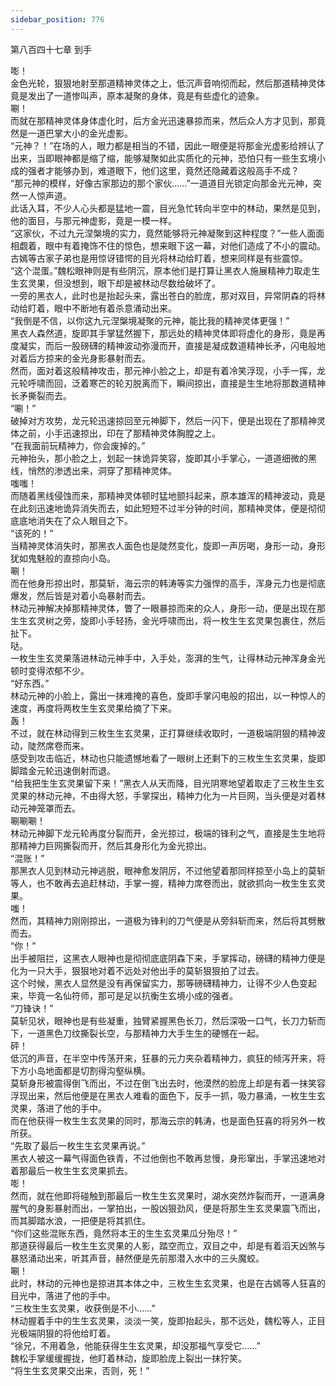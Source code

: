 ```yaml
---
sidebar_position: 776
---
```

 第八百四十七章 到手


嘭！  
金色光轮，狠狠地射至那道精神灵体之上，低沉声音响彻而起，然后那道精神灵体竟是发出了一道惨叫声，原本凝聚的身体，竟是有些虚化的迹象。  
唰！  
而就在那精神灵体身体虚化时，后方金光迅速暴掠而来，然后众人方才见到，那竟然是一道巴掌大小的金光虚影。  
“元神？！”在场的人，眼力都是相当的不错，因此一眼便是将那金光虚影给辨认了出来，当即眼神都是缩了缩，能够凝聚如此实质化的元神，恐怕只有一些生玄境小成的强者才能够办到，难道眼下，他们这里，竟然还隐藏着这般高手不成？  
“那元神的模样，好像古家那边的那个家伙……”一道道目光锁定向那金光元神，突然一人惊声道。  
此话入耳，不少人心头都是猛地一震，目光急忙转向半空中的林动，果然是见到，他的面目，与那元神虚影，竟是一模一样。  
“这家伙，不过九元涅槃境的实力，竟然能够将元神凝聚到这种程度？”一些人面面相觑着，眼中有着掩饰不住的惊色，想来眼下这一幕，对他们造成了不小的震动。  
古嫣等古家子弟也是用惊讶错愕的目光将林动给盯着，想来同样是有些震惊。  
“这个混蛋。”魏松眼神则是有些阴沉，原本他们是打算让黑衣人施展精神力取走生生玄灵果，但没想到，眼下却是被林动尽数给破坏了。  
一旁的黑衣人，此时也是抬起头来，露出苍白的脸庞，那对双目，异常阴森的将林动给盯着，眼中不断地有着杀意涌动出来。  
“我倒是不信，以你这九元涅槃境凝聚的元神，能比我的精神灵体更强！”  
黑衣人森然道，旋即其手掌猛然握下，那远处的精神灵体即将虚化的身形，竟是再度凝实，而后一股磅礴的精神波动弥漫而开，直接是凝成数道精神长矛，闪电般地对着后方掠来的金光身影暴射而去。  
然而，面对着这般精神攻击，那元神小脸之上，却是有着冷笑浮现，小手一挥，龙元轮呼啸而回，泛着寒芒的轮刃脱离而下，瞬间掠出，直接是生生地将那数道精神长矛撕裂而去。  
“唰！”  
破掉对方攻势，龙元轮迅速掠回至元神脚下，然后一闪下，便是出现在了那精神灵体之前，小手迅速掠出，印在了那精神灵体胸膛之上。  
“在我面前玩精神力，你会废掉的。”  
元神抬头，那小脸之上，划起一抹诡异笑容，旋即其小手掌心，一道道细微的黑线，悄然的渗透出来，洞穿了那精神灵体。  
嗤嗤！  
而随着黑线侵蚀而来，那精神灵体顿时猛地颤抖起来，原本雄浑的精神波动，竟是在此刻迅速地诡异消失而去，如此短短不过半分钟的时间，那精神灵体，便是彻彻底底地消失在了众人眼目之下。  
“该死的！”  
当精神灵体消失时，那黑衣人面色也是陡然变化，旋即一声厉喝，身形一动，身形犹如鬼魅般的直掠向小岛。  
唰！  
而在他身形掠出时，那莫斩，海云宗的韩涛等实力强悍的高手，浑身元力也是彻底爆发，然后皆是对着小岛暴射而去。  
林动元神解决掉那精神灵体，瞥了一眼暴掠而来的众人，身形一动，便是出现在那生生玄灵树之旁，旋即小手轻扬，金光呼啸而出，将一枚生生玄灵果包裹住，然后扯下。  
哒。  
一枚生生玄灵果落进林动元神手中，入手处，澎湃的生气，让得林动元神浑身金光顿时变得浓郁不少。  
“好东西。”  
林动元神的小脸上，露出一抹难掩的喜色，旋即手掌闪电般的招出，以一种惊人的速度，再度将两枚生生玄灵果给摘了下来。  
轰！  
不过，就在林动得到三枚生生玄灵果，正打算继续收取时，一道极端阴狠的精神波动，陡然席卷而来。  
感受到攻击临近，林动也只能遗憾地看了一眼树上还剩下的三枚生生玄灵果，旋即脚踏金元轮迅速倒射而退。  
“给我把生生玄灵果留下来！”黑衣人从天而降，目光阴寒地望着取走了三枚生生玄灵果的林动元神，不由得大怒，手掌探出，精神力化为一片巨网，当头便是对着林动元神笼罩而去。  
唰唰唰！  
林动元神脚下龙元轮再度分裂而开，金光掠过，极端的锋利之气，直接是生生地将那精神力巨网撕裂而开，然后其身形化为金光掠出。  
“混账！”  
那黑衣人见到林动元神逃脱，眼神愈发阴厉，不过他望着那同样掠至小岛上的莫斩等人，也不敢再去追赶林动，手掌一握，精神力席卷而出，就欲抓向一枚生生玄灵果。  
嗤！  
然而，其精神力刚刚掠出，一道极为锋利的刀气便是从旁斜斩而来，然后将其劈散而去。  
“你！”  
出手被阻拦，这黑衣人眼神也是彻彻底底阴森下来，手掌挥动，磅礴的精神力便是化为一只大手，狠狠地对着不远处对他出手的莫斩狠狠拍了过去。  
这个时候，黑衣人显然是没有再保留实力，那等磅礴精神力，让得不少人色变起来，毕竟一名仙符师，那可是足以抗衡生玄境小成的强者。  
“刀锋诀！”  
莫斩见状，眼神也是有些凝重，独臂紧握黑色长刀，然后深吸一口气，长刀力斩而下，一道黑色刀纹撕裂长空，与那精神力大手生生的硬憾在一起。  
砰！  
低沉的声音，在半空中传荡开来，狂暴的元力夹杂着精神力，疯狂的倾泻开来，将下方小岛地面都是切割得沟壑纵横。  
莫斩身形被震得倒飞而出，不过在倒飞出去时，他漠然的脸庞上却是有着一抹笑容浮现出来，然后他便是在黑衣人难看的面色下，反手一抓，吸力暴涌，一枚生生玄灵果，落进了他的手中。  
而在他获得一枚生生玄灵果的同时，那海云宗的韩涛，也是面色狂喜的将另外一枚所获。  
“先取了最后一枚生生玄灵果再说。”  
黑衣人被这一幕气得面色铁青，不过他倒也不敢再怠慢，身形窜出，手掌迅速地对着那最后一枚生生玄灵果抓去。  
嘭！  
然而，就在他即将碰触到那最后一枚生生玄灵果时，湖水突然炸裂而开，一道满身腥气的身影暴射而出，一掌拍出，一股凶狠劲风，便是将那生生玄灵果震飞而出，而其脚踏水浪，一把便是将其抓住。  
“你们这些混账东西，竟然将本王的生生玄灵果瓜分殆尽！”  
那道获得最后一枚生生玄灵果的人影，踏空而立，双目之中，却是有着滔天凶煞与暴怒涌动出来，听其声音，赫然便是先前那潜入水中的三头魔蛟。  
唰！  
此时，林动的元神也是掠进其本体之中，三枚生生玄灵果，也是在古嫣等人狂喜的目光中，落进了他的手中。  
“三枚生生玄灵果，收获倒是不小……”  
林动握着手中的生生玄灵果，淡淡一笑，旋即抬起头，那不远处，魏松等人，正目光极端阴狠的将他给盯着。  
“徐兄，不用着急，他能获得生生玄灵果，却没那福气享受它……”  
魏松手掌缓缓握拢，他盯着林动，旋即脸庞上裂出一抹狞笑。  
“将生生玄灵果交出来，否则，死！”  
  
  
